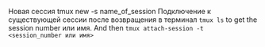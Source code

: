 Новая сессия tmux new -s name_of_session
Подключение к существующей сессии после возвращения в терминал
`tmux ls` to get the session number или имя. And then
`tmux attach-session -t <session_number или имя>`